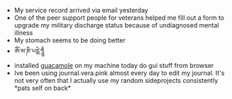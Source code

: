 *   My service record arrived via email yesterday
*   One of the peer support people for veterans helped me fill out a form to upgrade my military discharge status because of undiagnosed mental illness
*   My stomach seems to be doing better
*   ཨོཾ་མ་ཎི་པདྨེ་ཧཱུྃ
*   installed [guacamole](https://guacamole.apache.org/) on my machine today do gui stuff from browser
*   Ive been using journal.vera.pink almost every day to edit my journal. It's not very often that I actually use my random sideprojects consistently \*pats self on back\*